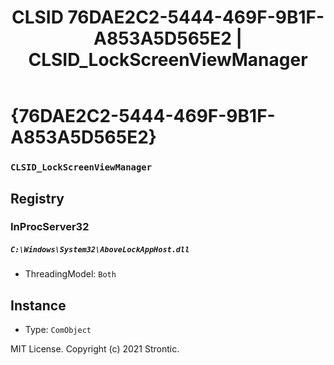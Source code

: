 ﻿---
title: "CLSID 76DAE2C2-5444-469F-9B1F-A853A5D565E2 | CLSID_LockScreenViewManager"
excerpt: What is COM-Object CLSID 76DAE2C2-5444-469F-9B1F-A853A5D565E2?
---

# {76DAE2C2-5444-469F-9B1F-A853A5D565E2}

### `CLSID_LockScreenViewManager`

## Registry


### InProcServer32

##### `C:\Windows\System32\AboveLockAppHost.dll`
* ThreadingModel: `Both`

## Instance

* Type: `ComObject`

MIT License. Copyright (c) 2021 Strontic.


